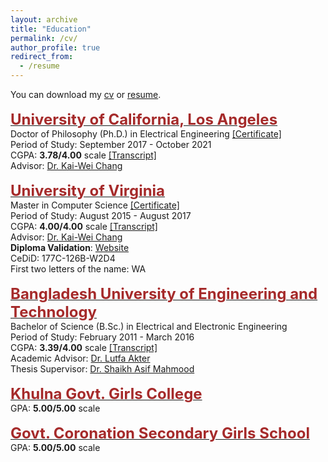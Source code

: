 ```yaml
---
layout: archive
title: "Education"
permalink: /cv/
author_profile: true
redirect_from:
  - /resume
---
```


You can download my [cv](https://drive.google.com/file/d/1wg0gwyNfd81dQFpNf5hAjDpRzj4RfSFj/view) or [resume](https://drive.google.com/file/d/1wg0gwyNfd81dQFpNf5hAjDpRzj4RfSFj/view).
<br/><br/>
    <span style="color:black; font-size:17px"><b><a href="https://cs.ucla.edu" target="_blank"><font color="brown" size="5">University of California, Los Angeles</font></a></b></span><br/>
    Doctor of Philosophy (Ph.D.) in Electrical Engineering <a href="">[Certificate]</a> <br/>
    Period of Study: September 2017 - October 2021 <br/>
    CGPA: <b>3.78/4.00</b> scale <a href="../files/phd_transcript.pdf">[Transcript]</a> <br/>
    Advisor: <a href="http://web.cs.ucla.edu/~kwchang/" target="_blank">Dr. Kai-Wei Chang</a> <br/>
<br/>
    <span style="color:black; font-size:17px"><b><a href="http://www.cs.virginia.edu" target="_blank"><font color="brown" size="5">University of Virginia</font></a></b></span><br/>
    Master in Computer Science <a href="../files/ms_certificate.pdf">[Certificate]</a> <br/>
    Period of Study: August 2015 - August 2017 <br/>
    CGPA: <b>4.00/4.00</b> scale <a href="../files/ms_transcript.pdf">[Transcript]</a> <br/>
    Advisor: <a href="http://web.cs.ucla.edu/~kwchang/" target="_blank">Dr. Kai-Wei Chang</a> <br/>
    <b>Diploma Validation</b>: <a href="http://www.virginia.edu/registrar/cedipl-validate.html" target="_blank">Website</a> <br/>
    CeDiD: 177C-126B-W2D4 <br/>
    First two letters of the name: WA <br/>
<br/>
    <span style="color:black; font-size:17px"><b><a href="https://eee.buet.ac.bd/" target="_blank"><font color="brown" size="5">Bangladesh University of Engineering and Technology</font></a></b></span><br/>
    Bachelor of Science (B.Sc.) in Electrical and Electronic Engineering<br/>
    <!--<a href="../files/bsc_certificate.pdf">[Certificate]</a> <br/> -->
    Period of Study: February 2011 - March 2016 <br/>
    CGPA: <b>3.39/4.00</b> scale <a href="../files/bsc_transcript.pdf">[Transcript]</a> <br/>
    Academic Advisor: <a href="https://eee.buet.ac.bd/faculty/details/dr-lutfa-akter" target="_blank">Dr. Lutfa Akter</a> <br/>
    Thesis Supervisor: <a href="https://eee.buet.ac.bd/faculty/details/dr-shaikh-asif-mahmood" target="_blank">Dr. Shaikh Asif Mahmood</a> <br/>
<br/>
    <span style="color:black; font-size:17px"><b><a href="https://kgmc.ac.bd/" target="_blank"><font color="brown" size="5">Khulna Govt. Girls College</font></a></b></span><br/>
     <!-- Higher Secondary Certificate (HSC) <a href="../files/hsc_certificate.pdf">[Certificate]</a> <br/> -->
    GPA: <b>5.00/5.00</b> scale <br/>
<br/>
    <span style="color:black; font-size:17px"><b><a href="https://govtcoronationsecondarygirlsschool.jessoreboard.gov.bd/" target="_blank"><font color="brown" size="5">Govt. Coronation Secondary Girls School</font></a></b></span><br/>
     <!-- Secondary School Certificate (SSC) <a href="../files/ssc_certificate.pdf">[Certificate]</a> <br/> -->
    GPA: <b>5.00/5.00</b> scale <br/>
<br/>

  <!--  -->
